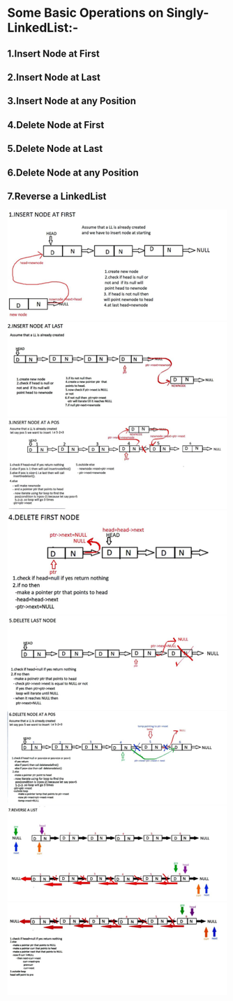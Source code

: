 # Some Basic Operations on Singly-LinkedList:-

## 1.Insert Node at First
## 2.Insert Node at Last
## 3.Insert Node at any Position
## 4.Delete Node at First
## 5.Delete Node at Last
## 6.Delete Node at any Position
## 7.Reverse a LinkedList

<img src="1.jpeg">
<img src="2.jpeg">
<img src="3.jpeg">
<img src="4.jpeg">
<img src="5.jpeg">
<img src="6.jpeg">
<img src="7.1.jpeg">
<img src="7.2.jpeg"> 